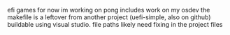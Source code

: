 efi games
for now im working on pong
includes work on my osdev
the makefile is a leftover from another project (uefi-simple, also on github)
buildable using visual studio.
file paths likely need fixing in the project files